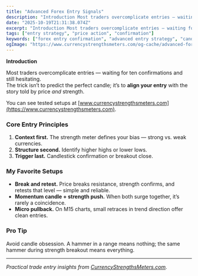 ```yaml
---
title: "Advanced Forex Entry Signals"
description: "Introduction Most traders overcomplicate entries — waiting for ten confirmations and still hesitating..."
date: "2025-10-19T21:31:38.074Z"
excerpt: "Introduction Most traders overcomplicate entries — waiting for ten confirmations and still hesitating. The trick isn’t to predict the perfect candle; it’s to align your entry with the story told by price *and* strength. You can see tested setups at [www.currencystrengthsmeters.com](https://www.currencystrengthsmeters.com). Core Entry Principles 1. Context first. The strength meter..."
tags: ["entry strategy", "price action", "confirmation"]
keywords: ["forex entry confirmation", "advanced entry strategy", "candle pattern forex", "strength meter entry", "price action trigger"]
ogImage: "https://www.currencystrengthsmeters.com/og-cache/advanced-forex-entry-signals.jpg"
---
```

**Introduction**

Most traders overcomplicate entries — waiting for ten confirmations and still hesitating.  
The trick isn’t to predict the perfect candle; it’s to **align your entry** with the story told by price *and* strength.

You can see tested setups at [www.currencystrengthsmeters.com](https://www.currencystrengthsmeters.com).

### Core Entry Principles

1. **Context first.** The strength meter defines your bias — strong vs. weak currencies.  
2. **Structure second.** Identify higher highs or lower lows.  
3. **Trigger last.** Candlestick confirmation or breakout close.

### My Favorite Setups

- **Break and retest.** Price breaks resistance, strength confirms, and retests that level — simple and reliable.  
- **Momentum candle + strength push.** When both surge together, it’s rarely a coincidence.  
- **Micro pullback.** On M15 charts, small retraces in trend direction offer clean entries.

### Pro Tip

Avoid candle obsession. A hammer in a range means nothing; the same hammer during strength breakout means everything.

---

*Practical trade entry insights from [CurrencyStrengthsMeters.com](https://www.currencystrengthsmeters.com).*
